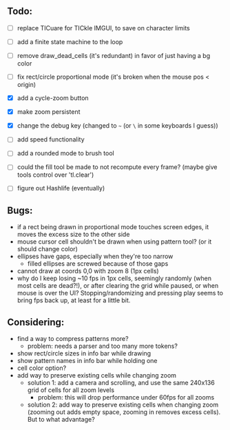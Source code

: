 ## Todo:

- [ ] replace TICuare for TICkle IMGUI, to save on character limits
- [ ] add a finite state machine to the loop
- [ ] remove draw_dead_cells (it's redundant) in favor of just having a bg color
- [ ] fix rect/circle proportional mode (it's broken when the mouse pos < origin)
- [x] add a cycle-zoom button
- [x] make zoom persistent
- [x] change the debug key (changed to `~` (or `\` in some keyboards I guess))
- [ ] add speed functionality
- [ ] add a rounded mode to brush tool
- [ ] could the fill tool be made to not recompute every frame? (maybe give tools control over 'tl.clear')

- [ ] figure out Hashlife (eventually)

## Bugs:
- if a rect being drawn in proportional mode touches screen edges, it moves the excess size to the other side
- mouse cursor cell shouldn't be drawn when using pattern tool? (or it should change color)
- ellipses have gaps, especially when they're too narrow
  - filled ellipses are screwed because of those gaps
- cannot draw at coords 0,0 with zoom 8 (1px cells)
- why do I keep losing \~10 fps in 1px cells, seemingly randomly (when most cells are dead?!), or after clearing the grid while paused, or when mouse is over the UI? Stopping/randomizing and pressing play seems to bring fps back up, at least for a little bit.


## Considering:
- find a way to compress patterns more?
  - problem: needs a parser and too many more tokens?
- show rect/circle sizes in info bar while drawing
- show pattern names in info bar while holding one
- cell color option?
- add way to preserve existing cells while changing zoom
  - solution 1: add a camera and scrolling, and use the same 240x136 grid of cells for all zoom levels
    - problem: this will drop performance under 60fps for all zooms
  - solution 2: add way to preserve existing cells when changing zoom (zooming out adds empty space, zooming in removes excess cells). But to what advantage?





